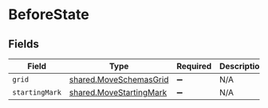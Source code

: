 # BeforeState


## Fields

| Field                                                              | Type                                                               | Required                                                           | Description                                                        |
| ------------------------------------------------------------------ | ------------------------------------------------------------------ | ------------------------------------------------------------------ | ------------------------------------------------------------------ |
| `grid`                                                             | [shared.MoveSchemasGrid](../../models/shared/moveschemasgrid.md)   | :heavy_minus_sign:                                                 | N/A                                                                |
| `startingMark`                                                     | [shared.MoveStartingMark](../../models/shared/movestartingmark.md) | :heavy_minus_sign:                                                 | N/A                                                                |